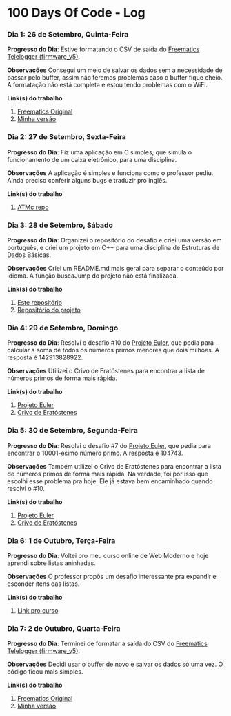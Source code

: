 # 100 Days Of Code - Log

### Dia 1: 26 de Setembro, Quinta-Feira

**Progresso do Dia**: Estive formatando o CSV de saída do [Freematics Telelogger (firmware_v5)](https://github.com/stanleyhuangyc/Freematics/tree/master/firmware_v5/telelogger).

**Observações** Consegui um meio de salvar os dados sem a necessidade de passar pelo buffer, assim não teremos problemas caso o buffer fique cheio. A formatação não está completa e estou tendo problemas com o WiFi.

**Link(s) do trabalho**
1. [Freematics Original](https://github.com/stanleyhuangyc/Freematics)
2. [Minha versão](https://github.com/JordyAraujo/Freematics/tree/CSV_Log_Formatting/firmware_v5/telelogger)

### Dia 2: 27 de Setembro, Sexta-Feira

**Progresso do Dia**: Fiz uma aplicação em C simples, que simula o funcionamento de um caixa eletrônico, para uma disciplina.

**Observações** A aplicação é simples e funciona como o professor pediu. Ainda preciso conferir alguns bugs e traduzir pro inglês.

**Link(s) do trabalho**
1. [ATMc repo](https://github.com/JordyAraujo/ATMc)

### Dia 3: 28 de Setembro, Sábado

**Progresso do Dia**: Organizei o repositório do desafio e criei uma versão em português, e criei um projeto em C++ para uma disciplina de Estruturas de Dados Básicas.

**Observações** Criei um README.md mais geral para separar o conteúdo por idioma. A função buscaJump do projeto não está finalizada.

**Link(s) do trabalho**
1. [Este repositório](https://github.com/JordyAraujo/100-days-of-code)
2. [Repositório do projeto](https://github.com/JordyAraujo/TrabalhoEDB)

### Dia 4: 29 de Setembro, Domingo

**Progresso do Dia**: Resolvi o desafio #10 do [Projeto Euler](https://projecteuler.net/problem=10), que pedia para calcular a soma de todos os números primos menores que dois milhões. A resposta é 142913828922.

**Observações** Utilizei o Crivo de Eratóstenes para encontrar a lista de números primos de forma mais rápida.

**Link(s) do trabalho**
1. [Projeto Euler](https://projecteuler.net/problem=10)
2. [Crivo de Eratóstenes](https://pt.wikipedia.org/wiki/Crivo_de_Eratóstenes)

### Dia 5: 30 de Setembro, Segunda-Feira

**Progresso do Dia**: Resolvi o desafio #7 do [Projeto Euler](https://projecteuler.net/problem=7), que pedia para encontrar o 10001-ésimo número primo. A resposta é 104743.

**Observações** Também utilizei o Crivo de Eratóstenes para encontrar a lista de números primos de forma mais rápida. Na verdade, foi por isso que escolhi esse problema pra hoje. Ele já estava bem encaminhado quando resolvi o #10.

**Link(s) do trabalho**
1. [Projeto Euler](https://projecteuler.net/problem=7)
2. [Crivo de Eratóstenes](https://pt.wikipedia.org/wiki/Crivo_de_Eratóstenes)

### Dia 6: 1 de Outubro, Terça-Feira

**Progresso do Dia**: Voltei pro meu curso online de Web Moderno e hoje aprendi sobre listas aninhadas.

**Observações** O professor propôs um desafio interessante pra expandir e esconder ítens das listas.

**Link(s) do trabalho**
1. [Link pro curso](https://www.udemy.com/share/1013eSBUYSeFhRRHw=/)

### Dia 7: 2 de Outubro, Quarta-Feira

**Progresso do Dia**: Terminei de formatar a saída do CSV do [Freematics Telelogger (firmware_v5)](https://github.com/stanleyhuangyc/Freematics/tree/master/firmware_v5/telelogger).

**Observações** Decidi usar o buffer de novo e salvar os dados só uma vez. O código ficou mais simples.

**Link(s) do trabalho**
1. [Freematics Original](https://github.com/stanleyhuangyc/Freematics)
2. [Minha versão](https://github.com/JordyAraujo/Freematics/tree/CSV_Log_Formatting/firmware_v5/telelogger)